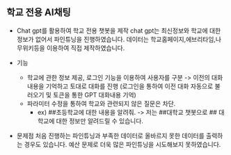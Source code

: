 ## 학교 전용 AI채팅

- Chat gpt를 활용하여 학교 전용 챗봇을 제작
chat gpt는 최신정보와 학교에 대한 정보가 없어서 파인튜닝을 진행하였습니다.
데이터는 학교홈페이지,에브리타임,나무위키등을 이용하여 직접 제작하였습니다.

- 기능
  - 학교에 관한 정보 제공, 로그인 기능을 이용하여 사용자를 구분 -> 이전의 대화내용을 기억하고 토대로 대화를 진행 (로그인을 통하여 이전 대화 자동으로 불러오기 및 토큰을 통한 GPT 대화내용 기억)
  - 파라미터 수정을 통하여 학교와 관련되지 않은 질문은 차단. 
    - ex) ##초등학교에 대한 내용을 알려줘. -> 저는 ##대학교 챗봇으로 ## 대학교에 대한 정보만 알려드릴 수 있습니다.

- 문제점
  처음 진행하는 파인튜닝과 부족한 데이터로 올바르지 못한 데이터를 출력하는 경우도 있습니다.
  예산 문제로 더욱 많은 파인튜닝을 시도해보지 못하였습니다.
